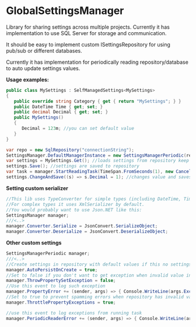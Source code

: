 GlobalSettingsManager
=============
Library for sharing settings across multiple projects. 
Currently it has implementation to use SQL Server for storage and communication. 

It should be easy to implement custom ISettingsRepository for using pub/sub or different databases.

Currently it has implementation for periodically reading repository/database to auto update settings values. 

**Usage examples:**
```csharp
public class MySettings : SelfManagedSettings<MySettings>
{
   public override string Category { get { return "MySettings"; } }
   public DateTime Time { get; set; }
   public decimal Decimal { get; set; }
   public MySettings()
   {
      Decimal = 123m; //you can set default value
   }
}

var repo = new SqlRepository("connectionString");
SettingsManager.DefaultManagerInstance = new SettingsManagerPeriodic(repo); 
var settings = MySettings.Get(); //loads settings from repository keep then cached ()
settings.Save(); //settings are saved to repository
var task = manager.StartReadingTask(TimeSpan.FromSeconds(1), new CancelationTokenSource().Token); //periodically monitors repository for changes
settings.ChangeAndSave((s) => s.Decimal = 1); //changes value and saves to repository in single transaction (needed when periodic reading is enabled)
```
**Setting custom serializer**
```csharp
//This lib uses TypeConverter for simple types (including DateTime, TimeSpan)
//For complex types it uses XmlSerializer by default.
//You would probably want to use Json.NET like this:
SettingsManager manager;
///<..>
manager.Converter.Serialize = JsonConvert.SerializeObject;
manager.Converter.Deserialize = JsonConvert.DeserializeObject;
```

**Other custom settings**
```csharp
SettingsManagerPeriodic manager;
///<..>
//Create settings in repository with default values if this no settings are found with matching category name
manager.AutoPersistOnCreate = true;
//Set to false if you don't want to get exception when invalid value in database is found and can't be assigned to property
manager.ThrowPropertySetException = false;
//Use this event to log such exception
manager.PropertyError += (sender, args) => { Console.WriteLine(args.ExceptionObject.ToString()); };
//Set to true to prevent spamming errors when repository has invalid value
manager.ThrottlePropertyExceptions = true;

//use this event to log exceptions from running task
manager.PeriodicReaderError += (sender, args) => { Console.WriteLine(args.ExceptionObject.ToString()); };
```
